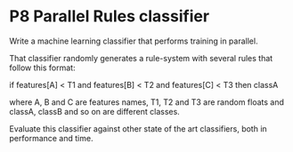 P8 Parallel Rules classifier
============================

Write a machine learning classifier that performs training in parallel.

That classifier randomly generates a rule-system with several rules that follow this format:

if features[A] < T1 and features[B] < T2 and features[C] < T3 then classA

where A, B and C are features names, T1, T2 and T3 are random floats and classA, classB and so on are different classes.

Evaluate this classifier against other state of the art classifiers, both in performance and time.